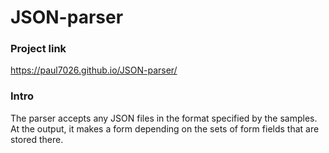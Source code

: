 # JSON-parser

### Project link

https://paul7026.github.io/JSON-parser/

### Intro

The parser accepts any JSON files in the format specified by the samples. At the output, it makes a form depending on the sets of form fields that are stored there.
